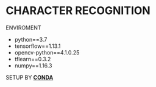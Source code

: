 <h1>CHARACTER RECOGNITION</h1>
ENVIROMENT
<ul>
    <li>python==3.7</li>
    <li>tensorflow==1.13.1</li>
    <li>opencv-python==4.1.0.25</li>
    <li>tflearn==0.3.2</li>
    <li>numpy==1.16.3</li>
</ul>


SETUP BY <strong><a href="https://www.anaconda.com/distribution/">CONDA</a></strong>


